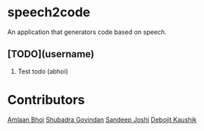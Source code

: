# speech2code
An application that generators code based on speech.

## \[TODO\](username)

1. Test todo (abhoi)

# Contributors

[Amlaan Bhoi](https://abhoi.github.io/)
[Shubadra Govindan](https://www.linkedin.com/in/shubadra-govindan)
[Sandeep Joshi](https://sandeepjoshi1910.github.io/)
[Debojit Kaushik](https://dkaushik94.github.io/)
